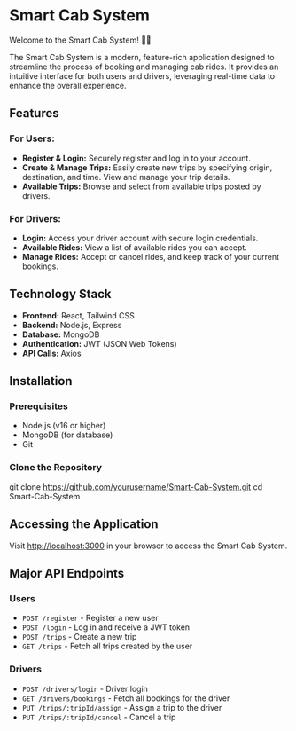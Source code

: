 # Smart Cab System

Welcome to the Smart Cab System! 🚖✨

The Smart Cab System is a modern, feature-rich application designed to streamline the process of booking and managing cab rides. It provides an intuitive interface for both users and drivers, leveraging real-time data to enhance the overall experience.

## Features

### For Users:
- **Register & Login:** Securely register and log in to your account.
- **Create & Manage Trips:** Easily create new trips by specifying origin, destination, and time. View and manage your trip details.
- **Available Trips:** Browse and select from available trips posted by drivers.

### For Drivers:
- **Login:** Access your driver account with secure login credentials.
- **Available Rides:** View a list of available rides you can accept.
- **Manage Rides:** Accept or cancel rides, and keep track of your current bookings.

## Technology Stack

- **Frontend:** React, Tailwind CSS
- **Backend:** Node.js, Express
- **Database:** MongoDB
- **Authentication:** JWT (JSON Web Tokens)
- **API Calls:** Axios

## Installation

### Prerequisites
- Node.js (v16 or higher)
- MongoDB (for database)
- Git

### Clone the Repository
git clone https://github.com/yourusername/Smart-Cab-System.git
cd Smart-Cab-System

## Accessing the Application

Visit [http://localhost:3000](http://localhost:3000) in your browser to access the Smart Cab System.

## Major API Endpoints

### Users
- `POST /register` - Register a new user
- `POST /login` - Log in and receive a JWT token
- `POST /trips` - Create a new trip
- `GET /trips` - Fetch all trips created by the user

### Drivers
- `POST /drivers/login` - Driver login
- `GET /drivers/bookings` - Fetch all bookings for the driver
- `PUT /trips/:tripId/assign` - Assign a trip to the driver
- `PUT /trips/:tripId/cancel` - Cancel a trip

